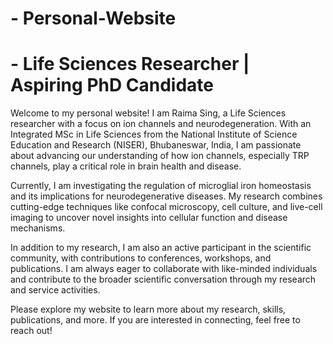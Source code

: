 # - Personal-Website

# - Life Sciences Researcher | Aspiring PhD Candidate

Welcome to my personal website! I am Raima Sing, a Life Sciences researcher with a focus on ion channels and neurodegeneration. With an Integrated MSc in Life Sciences from the National Institute of Science Education and Research (NISER), Bhubaneswar, India, I am passionate about advancing our understanding of how ion channels, especially TRP channels, play a critical role in brain health and disease.

Currently, I am investigating the regulation of microglial iron homeostasis and its implications for neurodegenerative diseases. My research combines cutting-edge techniques like confocal microscopy, cell culture, and live-cell imaging to uncover novel insights into cellular function and disease mechanisms.

In addition to my research, I am also an active participant in the scientific community, with contributions to conferences, workshops, and publications. I am always eager to collaborate with like-minded individuals and contribute to the broader scientific conversation through my research and service activities.

Please explore my website to learn more about my research, skills, publications, and more. If you are interested in connecting, feel free to reach out!
